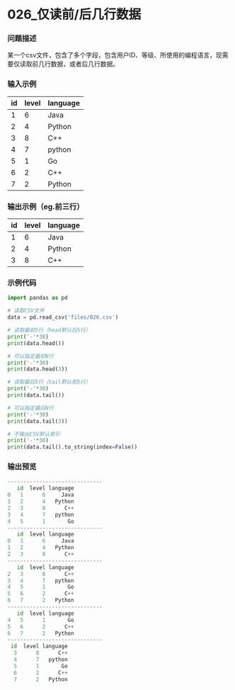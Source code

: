 # 026_仅读前/后几行数据

### 问题描述

某一个csv文件，包含了多个字段，包含用户ID、等级、所使用的编程语言，现需要仅读取前几行数据，或者后几行数据。

### 输入示例

| id | level | language |
| --- | --- | --- |
| 1 | 6 | Java |
| 2 | 4 | Python |
| 3 | 8 | C++ |
| 4 | 7 | python |
| 5 | 1 | Go |
| 6 | 2 | C++ |
| 7 | 2 | Python |

### 输出示例（eg.前三行）

| id | level | language |
| --- | --- | --- |
| 1 | 6 | Java |
| 2 | 4 | Python |
| 3 | 8 | C++ |

### 示例代码

```python
import pandas as pd

# 读取CSV文件
data = pd.read_csv('files/026.csv')

# 读取最前5行（head默认后5行）
print('-'*30)
print(data.head())

# 可以指定最前N行
print('-'*30)
print(data.head(3))

# 读取最后5行（tail默认前5行）
print('-'*30)
print(data.tail())

# 可以指定最后N行
print('-'*30)
print(data.tail(3))

# 不输出CSV默认索引
print('-'*30)
print(data.tail().to_string(index=False))
```

### 输出预览

```python
------------------------------
   id  level language
0   1      6     Java
1   2      4   Python
2   3      8      C++
3   4      7   python
4   5      1       Go
------------------------------
   id  level language
0   1      6     Java
1   2      4   Python
2   3      8      C++
------------------------------
   id  level language
2   3      8      C++
3   4      7   python
4   5      1       Go
5   6      2      C++
6   7      2   Python
------------------------------
   id  level language
4   5      1       Go
5   6      2      C++
6   7      2   Python
------------------------------
 id  level language
  3      8      C++
  4      7   python
  5      1       Go
  6      2      C++
  7      2   Python
```